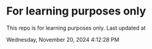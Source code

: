 # For learning purposes only
This repo is for learning purposes only.
Last updated at

Wednesday, November 20, 2024 4:12:28 PM

